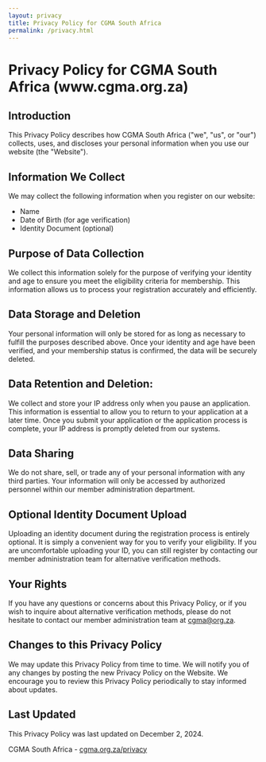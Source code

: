 ```yaml
---
layout: privacy
title: Privacy Policy for CGMA South Africa
permalink: /privacy.html
---
```



<!DOCTYPE html>
<html lang="en">
<head>
  <meta charset="UTF-8">
  <meta name="viewport" content="width=device-width, initial-scale=1.0">
  

</head>
<body>
  <h1>Privacy Policy for CGMA South Africa (www.cgma.org.za)</h1>
  <h2>Introduction</h2>
  <p>This Privacy Policy describes how CGMA South Africa ("we", "us", or "our") collects, uses, and discloses your personal information when you use our website (the "Website").</p>
  <h2>Information We Collect</h2>
  <p>We may collect the following information when you register on our website:</p>
  <ul>
    <li>Name</li>
    <li>Date of Birth (for age verification)</li>
    <li>Identity Document (optional)</li>
  </ul>
  <h2>Purpose of Data Collection</h2>
  <p>We collect this information solely for the purpose of verifying your identity and age to ensure you meet the eligibility criteria for membership. This information allows us to process your registration accurately and efficiently.</p>
  <h2>Data Storage and Deletion</h2>
  <p>Your personal information will only be stored for as long as necessary to fulfill the purposes described above. Once your identity and age have been verified, and your membership status is confirmed, the data will be securely deleted.</p>
  <h2>Data Retention and Deletion:</h2>
  <p>We collect and store your IP address only when you pause an application. This information is essential to allow you to return to your application at a later time. Once you submit your application or the application process is complete, your IP address is promptly deleted from our systems.</p>
  <h2>Data Sharing</h2>
  <p>We do not share, sell, or trade any of your personal information with any third parties. Your information will only be accessed by authorized personnel within our member administration department.</p>
  <h2>Optional Identity Document Upload</h2>
  <p>Uploading an identity document during the registration process is entirely optional. It is simply a convenient way for you to verify your eligibility. If you are uncomfortable uploading your ID, you can still register by contacting our member administration team for alternative verification methods.</p>
  <h2>Your Rights</h2>
  <p>If you have any questions or concerns about this Privacy Policy, or if you wish to inquire about alternative verification methods, please do not hesitate to contact our member administration team at <a href="mailto:cgma@org.za">cgma@org.za</a>.</p>
  <h2>Changes to this Privacy Policy</h2>
  <p>We may update this Privacy Policy from time to time. We will notify you of any changes by posting the new Privacy Policy on the Website. We encourage you to review this Privacy Policy periodically to stay informed about updates.</p>
  <h2>Last Updated</h2>
  <p>This Privacy Policy was last updated on December 2, 2024.</p>
  <p>CGMA South Africa - <a href="cgma.org.za/privacy">cgma.org.za/privacy</a></p>
</body>
</html>

